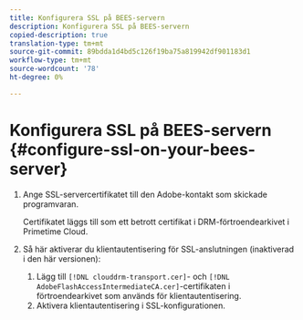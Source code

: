 ```yaml
---
title: Konfigurera SSL på BEES-servern
description: Konfigurera SSL på BEES-servern
copied-description: true
translation-type: tm+mt
source-git-commit: 89bdda1d4bd5c126f19ba75a819942df901183d1
workflow-type: tm+mt
source-wordcount: '78'
ht-degree: 0%

---
```



# Konfigurera SSL på BEES-servern {#configure-ssl-on-your-bees-server}

1. Ange SSL-servercertifikatet till den Adobe-kontakt som skickade programvaran.

   Certifikatet läggs till som ett betrott certifikat i DRM-förtroendearkivet i Primetime Cloud.
1. Så här aktiverar du klientautentisering för SSL-anslutningen (inaktiverad i den här versionen):
   1. Lägg till `[!DNL clouddrm-transport.cer]`- och `[!DNL AdobeFlashAccessIntermediateCA.cer]`-certifikaten i förtroendearkivet som används för klientautentisering.
   1. Aktivera klientautentisering i SSL-konfigurationen.
